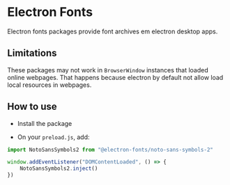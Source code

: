 # Electron Fonts

Electron fonts packages provide font archives em electron desktop apps.

## Limitations

These packages may not work in `BrowserWindow` instances that loaded online webpages. That happens because electron by default not allow load local resources in webpages.

## How to use

* Install the package

* On your `preload.js`, add:

```ts
import NotoSansSymbols2 from "@electron-fonts/noto-sans-symbols-2"

window.addEventListener("DOMContentLoaded", () => {
    NotoSansSymbols2.inject()
})
```
